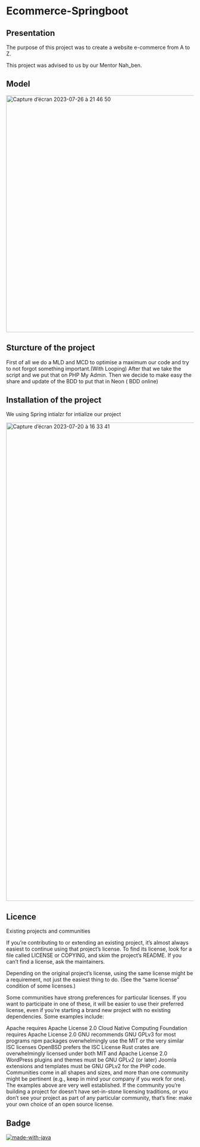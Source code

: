 # Ecommerce-Springboot


## Presentation

The purpose of this project was to create a website e-commerce from A to Z.

This project was advised to us by our Mentor Nah_ben.

## Model

<img width="635" alt="Capture d’écran 2023-07-26 à 21 46 50" src="https://github.com/YassineElazzati/Ecommerce-Springboot/assets/131854031/8ae213c5-eac1-4e4a-a947-9cb71c79ff6a">

## Sturcture of the project

First of all we do a MLD and MCD to optimise a maximum our code and try to not forgot something important.(With Looping)
After that we take the script and we put that on PHP My Admin.
Then we decide to make easy the share and update of the BDD to put that in Neon ( BDD online)

## Installation of the project 

We using Spring intialzr for intialize our project 

<img width="1282" alt="Capture d’écran 2023-07-20 à 16 33 41" src="https://github.com/YassineElazzati/Ecommerce-Springboot/assets/131854031/9370eeae-b1ef-4e39-b23e-428753ba122d">


## Licence

Existing projects and communities

If you’re contributing to or extending an existing project, it’s almost always easiest to continue using that project’s license. To find its license, look for a file called LICENSE or COPYING, and skim the project’s README. If you can’t find a license, ask the maintainers.

Depending on the original project’s license, using the same license might be a requirement, not just the easiest thing to do. (See the “same license” condition of some licenses.)

Some communities have strong preferences for particular licenses. If you want to participate in one of these, it will be easier to use their preferred license, even if you’re starting a brand new project with no existing dependencies. Some examples include:

Apache requires Apache License 2.0
Cloud Native Computing Foundation requires Apache License 2.0
GNU recommends GNU GPLv3 for most programs
npm packages overwhelmingly use the MIT or the very similar ISC licenses
OpenBSD prefers the ISC License
Rust crates are overwhelmingly licensed under both MIT and Apache License 2.0
WordPress plugins and themes must be GNU GPLv2 (or later)
Joomla extensions and templates must be GNU GPLv2 for the PHP code.
Communities come in all shapes and sizes, and more than one community might be pertinent (e.g., keep in mind your company if you work for one). The examples above are very well established. If the community you’re building a project for doesn’t have set-in-stone licensing traditions, or you don’t see your project as part of any particular community, that’s fine: make your own choice of an open source license.

## Badge
[![made-with-java](https://img.shields.io/badge/Made%20with-Java-1f425f.svg)](https://www.python.org/)


